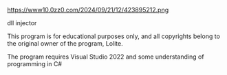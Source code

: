 https://www10.0zz0.com/2024/09/21/12/423895212.png





dll injector 


This program is for educational purposes only, and all copyrights belong to the original owner of the program, Lolite. 



The program requires Visual Studio 2022 and some understanding of programming in C#
